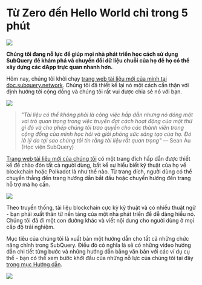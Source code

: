 # Từ Zero đến Hello World chỉ trong 5 phút

![](https://miro.medium.com/max/1400/1*g51P_PPoseNqEfCBgvpXXA.png)

**Chúng tôi đang nỗ lực để giúp mọi nhà phát triển học cách sử dụng SubQuery để khám phá và chuyển đổi dữ liệu chuỗi của họ để họ có thể xây dựng các dApp trực quan nhanh hơn.**

Hôm nay, chúng tôi khởi chạy [trang web tài liệu mới của mình tại doc.subquery.network](https://doc.subquery.network/). Chúng tôi đã thiết kế lại nó một cách cẩn thận với định hướng tới cộng đồng và chúng tôi rất vui được chia sẻ nó với bạn.

![](https://miro.medium.com/max/1200/1*snyFSjyQ9q116bmIcaVfsQ.gif)

> _"Tài liệu có thể không phải là công việc hấp dẫn nhưng nó đóng một vai trò quan trọng trong việc truyền đạt cách hoạt động của một thứ gì đó và cho phép chúng tôi trao quyền cho các thành viên trong cộng đồng của mình học hỏi và giải phóng sức sáng tạo của họ. Đó là lý do tại sao chúng tôi tin rằng tài liệu rất quan trọng"_ — Sean Au (Học viện SubQuery)

[Trang web tài liệu mới của chúng tôi](https://doc.subquery.network/) có một trang đích hấp dẫn được thiết kế để chào đón tất cả người dùng, bất kể sự hiểu biết kỹ thuật của họ về blockchain hoặc Polkadot là như thế nào. Từ trang đích, người dùng có thể chuyển thẳng đến trang hướng dẫn bắt đầu hoặc chuyển hướng đến trang hỗ trợ mà họ cần.

![](https://miro.medium.com/max/1400/1*obZau98aya3Ohtc43DAuEw.png)

Theo truyền thống, tài liệu blockchain cực kỳ kỹ thuật và có nhiều thuật ngữ - bạn phải xuất thân từ nền tảng của một nhà phát triển để dễ dàng hiểu nó. Chúng tôi đã đi một con đường khác và viết nội dung cho người dùng ở mọi cấp độ trải nghiệm.

Mục tiêu của chúng tôi là xuất bản một hướng dẫn cho tất cả những chức năng chính trong SubQuery. Điều đó có nghĩa là sẽ có những video hướng dẫn chi tiết từng bước và những hướng dẫn bằng văn bản với các ví dụ cụ thể - bạn có thể xem bước khởi đầu của những nỗ lực của chúng tôi tại đây [trong mục Hướng dẫn](https://doc.subquery.network/tutorials_examples/howto.html).

![](https://miro.medium.com/max/1200/1*nxy4aDTaQ0EMGudm0QW09g.gif)
